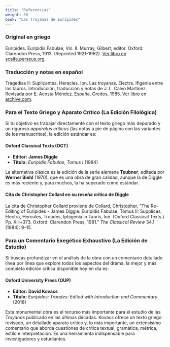 ```yaml
---
title: "Referencias"
weight: 50
book: "Las Troyanas de Eurípides"
---
```

### Original en griego

Euripides. Euripidis Fabulae, Vol. II. Murray, Gilbert, editor. Oxford: Clarendon Press, 1913. (Reprinted 1921-1962). [Ver libro en scaife.perseus.org](https://scaife.perseus.org/reader/urn:cts:greekLit:tlg0006.tlg011.perseus-grc2:0-29/).

### Traducción y notas en español

Tragedias II: Suplicantes. Heracles. Ion. Las troyanas. Electra. Ifigenia entre los tauros. Introducción, traducción y notas de J. L. Calvo Martínez. Revisada por E. Acosta Méndez. España, Gredos, 1985. [Ver libro en archive.com](https://archive.org/details/gredos-011-euripides-tragedias-ii-suplicantes-heracles-ion-las-troyanas-electra-/mode/2up).

### Para el Texto Griego y Aparato Crítico (La Edición Filológica)

Si tu objetivo es trabajar directamente con el texto griego más depurado y un riguroso *apparatus criticus* (las notas a pie de página con las variantes de los manuscritos), la edición estándar es:

#### **Oxford Classical Texts (OCT)**
* **Editor:** **James Diggle**
* **Título:** *Euripidis Fabulae, Tomus I* (1984)

La alternativa clásica es la edición de la serie alemana **Teubner**, editada por **Werner Biehl** (1970), que es una obra de gran calidad, aunque la de Diggle es más reciente y, para muchos, la ha superado como estándar.

#### Cita de Christopher Collard en su reseña crítica de Diggle

La cita de Christopher Collard proviene de Collard, Christopher, “The Re-Editing of Euripides - James Diggle: Euripidis Fabulae, Tomus II: Supplices, Electra, Hercules, Troades, Iphigenia in Tauris, Ion. (Oxford Classical Texts.) Pp. Xiii+373. Oxford: Clarendon Press, 1981.” <em>The Classical Review</em> 34.1 (1984): 9–15.

### Para un Comentario Exegético Exhaustivo (La Edición de Estudio)

Si buscas profundizar en el análisis de la obra con un comentario detallado línea por línea que explore todos los aspectos del drama, la mejor y más completa edición crítica disponible hoy en día es:

#### **Oxford University Press (OUP)**
* **Editor:** **David Kovacs**
* **Título:** *Euripides: Troades: Edited with Introduction and Commentary* (2018)

Esta monumental obra es el recurso más importante para el estudio de las *Troyanas* publicado en las últimas décadas. Kovacs ofrece un texto griego revisado, un detallado aparato crítico y, lo más importante, un extensísimo comentario que aborda cuestiones de crítica textual, gramática, métrica, estilo e interpretación. Es una herramienta indispensable para investigadores y estudiantes.